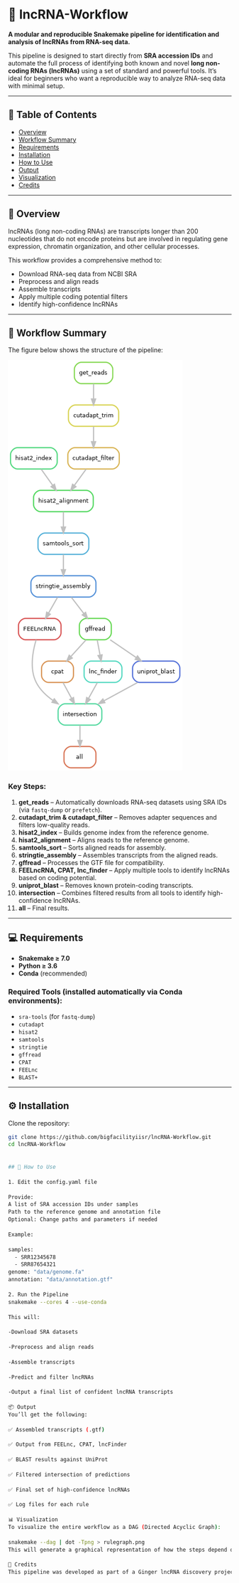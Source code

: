 # 🧬 lncRNA-Workflow

**A modular and reproducible Snakemake pipeline for identification and analysis of lncRNAs from RNA-seq data.**

This pipeline is designed to start directly from **SRA accession IDs** and automate the full process of identifying both known and novel **long non-coding RNAs (lncRNAs)** using a set of standard and powerful tools. It’s ideal for beginners who want a reproducible way to analyze RNA-seq data with minimal setup.

---

## 🧾 Table of Contents

- [Overview](#overview)
- [Workflow Summary](#workflow-summary)
- [Requirements](#requirements)
- [Installation](#installation)
- [How to Use](#how-to-use)
- [Output](#output)
- [Visualization](#visualization)
- [Credits](#credits)

---

## 📖 Overview

lncRNAs (long non-coding RNAs) are transcripts longer than 200 nucleotides that do not encode proteins but are involved in regulating gene expression, chromatin organization, and other cellular processes. 

This workflow provides a comprehensive method to:
- Download RNA-seq data from NCBI SRA
- Preprocess and align reads
- Assemble transcripts
- Apply multiple coding potential filters
- Identify high-confidence lncRNAs

---

## 🔁 Workflow Summary

The figure below shows the structure of the pipeline:

![Workflow Graph](rulegraph.png)

### Key Steps:

1. **get_reads** – Automatically downloads RNA-seq datasets using SRA IDs (via `fastq-dump` or `prefetch`).
2. **cutadapt_trim & cutadapt_filter** – Removes adapter sequences and filters low-quality reads.
3. **hisat2_index** – Builds genome index from the reference genome.
4. **hisat2_alignment** – Aligns reads to the reference genome.
5. **samtools_sort** – Sorts aligned reads for assembly.
6. **stringtie_assembly** – Assembles transcripts from the aligned reads.
7. **gffread** – Processes the GTF file for compatibility.
8. **FEELncRNA, CPAT, lnc_finder** – Apply multiple tools to identify lncRNAs based on coding potential.
9. **uniprot_blast** – Removes known protein-coding transcripts.
10. **intersection** – Combines filtered results from all tools to identify high-confidence lncRNAs.
11. **all** – Final results.

---

## 💻 Requirements

- **Snakemake ≥ 7.0**
- **Python ≥ 3.6**
- **Conda** (recommended)

### Required Tools (installed automatically via Conda environments):
- `sra-tools` (for `fastq-dump`)
- `cutadapt`
- `hisat2`
- `samtools`
- `stringtie`
- `gffread`
- `CPAT`
- `FEELnc`
- `BLAST+`

---

## ⚙️ Installation

Clone the repository:

```bash
git clone https://github.com/bigfacilityiisr/lncRNA-Workflow.git
cd lncRNA-Workflow


## 🚀 How to Use

1. Edit the config.yaml file

Provide:
A list of SRA accession IDs under samples
Path to the reference genome and annotation file
Optional: Change paths and parameters if needed

Example:

samples:
  - SRR12345678
  - SRR87654321
genome: "data/genome.fa"
annotation: "data/annotation.gtf"

2. Run the Pipeline
snakemake --cores 4 --use-conda

This will:

-Download SRA datasets

-Preprocess and align reads

-Assemble transcripts

-Predict and filter lncRNAs

-Output a final list of confident lncRNA transcripts

📦 Output
You’ll get the following:

✅ Assembled transcripts (.gtf)

✅ Output from FEELnc, CPAT, lncFinder

✅ BLAST results against UniProt

✅ Filtered intersection of predictions

✅ Final set of high-confidence lncRNAs

✅ Log files for each rule

📊 Visualization
To visualize the entire workflow as a DAG (Directed Acyclic Graph):

snakemake --dag | dot -Tpng > rulegraph.png
This will generate a graphical representation of how the steps depend on each other.

🙏 Credits
This pipeline was developed as part of a Ginger lncRNA discovery project. It integrates tools like FEELnc, CPAT, and BLAST+ using Snakemake to ensure reproducibility, modularity, and scalability.
